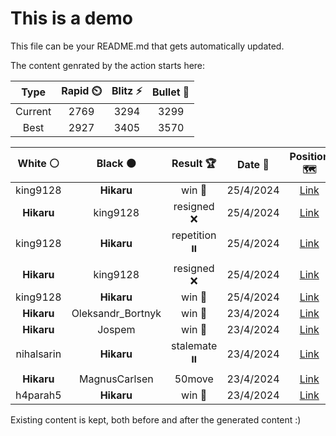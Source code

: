 # This is a demo

This file can be your README.md that gets automatically updated.

The content genrated by the action starts here:

<!--START_SECTION:chessStats-->
<!-- Automatically generated with https://github.com/Balastrong/chess-stats-action -->

| Type | Rapid ⏲️ | Blitz ⚡ | Bullet 🔫 |
|:---:|:---:|:---:|:---:|
| Current | 2769 | 3294 | 3299 |
| Best | 2927 | 3405 | 3570 |

| White ⚪ | Black ⚫ | Result 🏆 | Date 📅 | Position 🗺️ | Type 🕕 |
|:---:|:---:|:---:|:---:|:---:|:---:|
| king9128 | **Hikaru** | win 🥇 | 25/4/2024 | <a href="http://www.ee.unb.ca/cgi-bin/tervo/fen.pl?select=1r4k1/p1p4p/BpPb2p1/3P4/4p3/4p2P/PP2KrPq/3RR1Q1 w - -">Link</a> | Blitz |
| **Hikaru** | king9128 | resigned ❌ | 25/4/2024 | <a href="http://www.ee.unb.ca/cgi-bin/tervo/fen.pl?select=4k1nQ/3p1p1p/4p3/8/5P1K/5b1P/5q2/2B4R w - -">Link</a> | Blitz |
| king9128 | **Hikaru** | repetition ⏸️ | 25/4/2024 | <a href="http://www.ee.unb.ca/cgi-bin/tervo/fen.pl?select=8/4k3/P1R1p3/3pPpN1/3P1n1p/2P4P/r7/7K b - -">Link</a> | Blitz |
| **Hikaru** | king9128 | resigned ❌ | 25/4/2024 | <a href="http://www.ee.unb.ca/cgi-bin/tervo/fen.pl?select=8/7k/8/1P2K3/1r6/8/8/8 w - -">Link</a> | Blitz |
| king9128 | **Hikaru** | win 🥇 | 25/4/2024 | <a href="http://www.ee.unb.ca/cgi-bin/tervo/fen.pl?select=8/4r3/8/2kp3R/1p5P/8/p7/3K4 w - -">Link</a> | Blitz |
| **Hikaru** | Oleksandr_Bortnyk | win 🥇 | 23/4/2024 | <a href="http://www.ee.unb.ca/cgi-bin/tervo/fen.pl?select=1k1n1q1r/2n2P2/1Q1N4/1p1pP2p/pPpP4/P1P5/7P/6RK b - -">Link</a> | Blitz |
| **Hikaru** | Jospem | win 🥇 | 23/4/2024 | <a href="http://www.ee.unb.ca/cgi-bin/tervo/fen.pl?select=7k/7p/ppbq1Qp1/3p4/8/1B6/PP3R2/6K1 b - -">Link</a> | Blitz |
| nihalsarin | **Hikaru** | stalemate ⏸️ | 23/4/2024 | <a href="http://www.ee.unb.ca/cgi-bin/tervo/fen.pl?select=8/8/8/8/8/1k6/p7/K7 w - -">Link</a> | Blitz |
| **Hikaru** | MagnusCarlsen | 50move  | 23/4/2024 | <a href="http://www.ee.unb.ca/cgi-bin/tervo/fen.pl?select=8/8/8/4k3/6K1/8/r7/5R2 w - -">Link</a> | Blitz |
| h4parah5 | **Hikaru** | win 🥇 | 23/4/2024 | <a href="http://www.ee.unb.ca/cgi-bin/tervo/fen.pl?select=8/2b5/pBk5/Pp6/8/1K6/8/8 w - -">Link</a> | Blitz |

<!--END_SECTION:chessStats-->

Existing content is kept, both before and after the generated content :)
